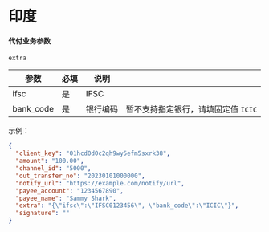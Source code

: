 # 印度

#### 代付业务参数

`extra`

| 参数        | 必填 | 说明   |                       |
|-----------|----|------|-----------------------|
| ifsc      | 是  | IFSC |                       |
| bank_code | 是  | 银行编码 | 暂不支持指定银行，请填固定值 `ICIC` |

示例：

```json
{
  "client_key": "01hcd0d0c2qh9wy5efm5sxrk38",
  "amount": "100.00",
  "channel_id": "5000",
  "out_transfer_no": "20230101000000",
  "notify_url": "https://example.com/notify/url",
  "payee_account": "1234567890",
  "payee_name": "Sammy Shark",
  "extra": "{\"ifsc\":\"IFSC0123456\", \"bank_code\":\"ICIC\"}",
  "signature": ""
}
```
